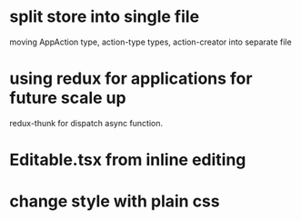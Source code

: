 # split store into single file

moving AppAction type, action-type types, action-creator into separate file

# using redux for applications for future scale up

redux-thunk for dispatch async function.

# Editable.tsx from inline editing

# change style with plain css
